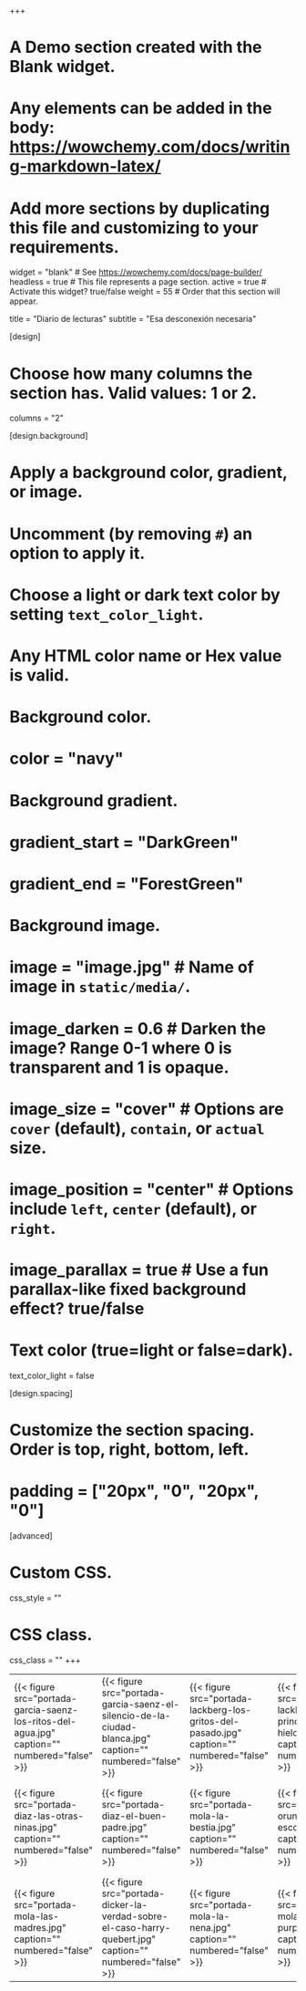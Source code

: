 +++
# A Demo section created with the Blank widget.
# Any elements can be added in the body: https://wowchemy.com/docs/writing-markdown-latex/
# Add more sections by duplicating this file and customizing to your requirements.

widget = "blank"  # See https://wowchemy.com/docs/page-builder/
headless = true  # This file represents a page section.
active = true  # Activate this widget? true/false
weight = 55  # Order that this section will appear.

title = "Diario de lecturas"
subtitle = "Esa desconexión necesaria"

[design]
  # Choose how many columns the section has. Valid values: 1 or 2.
  columns = "2"

[design.background]
  # Apply a background color, gradient, or image.
  #   Uncomment (by removing `#`) an option to apply it.
  #   Choose a light or dark text color by setting `text_color_light`.
  #   Any HTML color name or Hex value is valid.

  # Background color.
  # color = "navy"
  
  # Background gradient.
  # gradient_start = "DarkGreen"
  # gradient_end = "ForestGreen"
  
  # Background image.
  # image = "image.jpg"  # Name of image in `static/media/`.
  # image_darken = 0.6  # Darken the image? Range 0-1 where 0 is transparent and 1 is opaque.
  # image_size = "cover"  #  Options are `cover` (default), `contain`, or `actual` size.
  # image_position = "center"  # Options include `left`, `center` (default), or `right`.
  # image_parallax = true  # Use a fun parallax-like fixed background effect? true/false
  
  # Text color (true=light or false=dark).
  text_color_light = false

[design.spacing]
  # Customize the section spacing. Order is top, right, bottom, left.
  # padding = ["20px", "0", "20px", "0"]

[advanced]
 # Custom CSS.
 css_style = ""
 
 # CSS class.
 css_class = ""
+++

|   |   |   |   |   | 
|---|---|---|---|---|
| {{< figure src="portada-garcia-saenz-los-ritos-del-agua.jpg" caption="" numbered="false" >}} | {{< figure src="portada-garcia-saenz-el-silencio-de-la-ciudad-blanca.jpg" caption="" numbered="false" >}} | {{< figure src="portada-lackberg-los-gritos-del-pasado.jpg" caption="" numbered="false" >}} | {{< figure src="portada-lackberg-la-princesa-de-hielo.jpg" caption="" numbered="false" >}} | {{< figure src="portada-diaz-indira.jpg" caption="" numbered="false" >}} |
| {{< figure src="portada-diaz-las-otras-ninas.jpg" caption="" numbered="false" >}} | {{< figure src="portada-diaz-el-buen-padre.jpg" caption="" numbered="false" >}} | {{< figure src="portada-mola-la-bestia.jpg" caption="" numbered="false" >}} | {{< figure src="portada-oruna-puerto-escondido.jpg" caption="" numbered="false" >}} | {{< figure src="portada-sanchez-ultimos-dias-en-berlin.jpg" caption="" numbered="false" >}} |
| {{< figure src="portada-mola-las-madres.jpg" caption="" numbered="false" >}} | {{< figure src="portada-dicker-la-verdad-sobre-el-caso-harry-quebert.jpg" caption="" numbered="false" >}} | {{< figure src="portada-mola-la-nena.jpg" caption="" numbered="false" >}} | {{< figure src="portada-mola-la-red-purpura.jpg" caption="" numbered="false" >}} | {{< figure src="portada-mola-la-novia-gitana.jpg" caption="" numbered="false" >}} |
